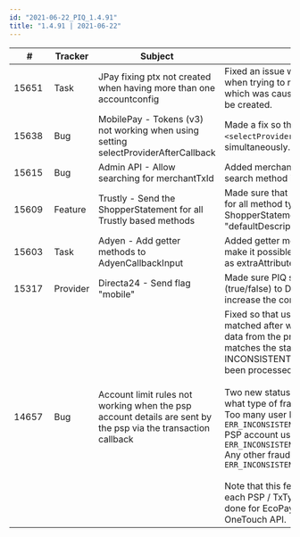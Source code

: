 ```yaml
--- 
id: "2021-06-22_PIQ_1.4.91"
title: "1.4.91 | 2021-06-22"
--- 
```



| #     | Tracker     | Subject   | Description    |
|-------|-------------|-----------|----------------|
| 15651 | Task | JPay fixing ptx not created when having more than one accountconfig | Fixed an issue where an exception was thrown when trying to retrieve the PSP account in PIQ, which was causing the payment transaction not to be created. |
| 15638 | Bug | MobilePay - Tokens (v3) not working when using setting selectProviderAfterCallback | Made a fix so that v3 and `<selectProviderAfterCallback>` can be used simultaneously. |
| 15615 | Bug | Admin API - Allow searching for merchantTxId | Added merchantTxId as query parameter to the search method in the Admin API. |
| 15609 | Feature | Trustly - Send the ShopperStatement for all Trustly based methods | Made sure that PIQ sends the "ShopperStatement" for all method types with Trustly. The ShopperStatement is based on the "defaultDescriptor" value set in the TrustlyConfig. |
| 15603 | Task | Adyen - Add getter methods to AdyenCallbackInput | Added getter methods in AdyenCallbackInput to make it possible to add the values from this input as extraAttributes in MerchantConfig. |
| 15317 | Provider | Directa24 - Send flag "mobile" | Made sure PIQ sends the `mobile` parameter (true/false) to Directa24, which should help increase the conversion rate for mobile devices. |
| 14657 | Bug | Account limit rules not working when the psp account details are sent by the psp via the transaction callback  | Fixed so that user PSP account fraud rules can be matched after we get the callback with account data from the provider. If any fraud checks matches the state of the transaction will be set to INCONSISTENT since it most likely already have been processed by the provider. <br/><br/>Two new status codes will be used depending on what type of fraud check was matched:<br/>Too many user PSP accounts = `ERR_INCONSISTENT_TOO_MANY_PSP_ACCOUNTS`<br/>PSP account used by other user = `ERR_INCONSISTENT_PSP_ACCOUNT_USED_BY_OTHER_USER`<br/>Any other fraud check match = `ERR_INCONSISTENT_TRANSACTION`<br/><br/>Note that this feature has to be implemented for each PSP / TxType in PIQ. In this fix it has been done for EcoPayz and AstroPayCard using the OneTouch API. |
